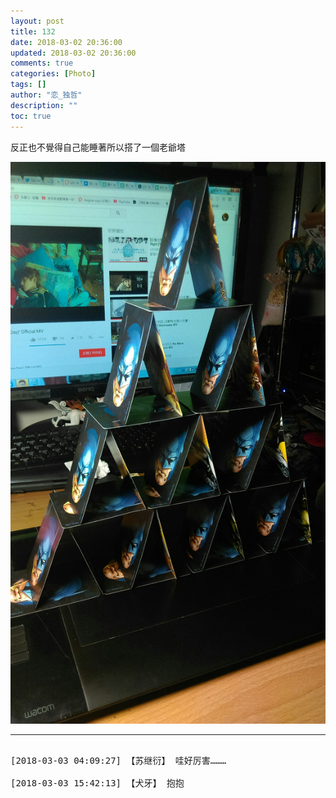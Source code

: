 ```yaml
---
layout: post
title: 132
date: 2018-03-02 20:36:00
updated: 2018-03-02 20:36:00
comments: true
categories: [Photo]
tags: []
author: "恋_独哲"
description: ""
toc: true
---
```


<p dir="ltr"  >反正也不覺得自己能睡著所以搭了一個老爺塔</p>

![](https://raw.githubusercontent.com/alicewish/maple50821/master/img_YW5MWVN1NEpoZFZPaUc3SEpSOExHZkFOcm1vaFk5eXhSd2ZrVVRPQzJad1hpUnh5ZnNTd1RnPT0.jpg)

---

<pre>

[2018-03-03 04:09:27] 【苏继衍】 哇好厉害………

[2018-03-03 15:42:13] 【犬牙】 抱抱

</pre>